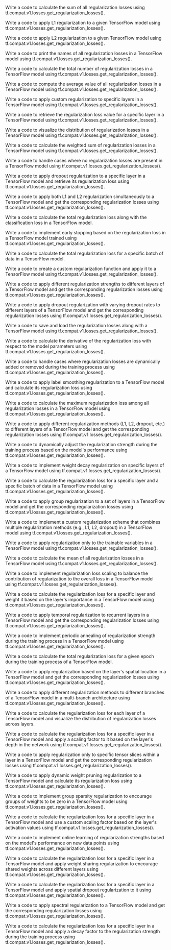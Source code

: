 Write a code to calculate the sum of all regularization losses using tf.compat.v1.losses.get_regularization_losses().

Write a code to apply L1 regularization to a given TensorFlow model using tf.compat.v1.losses.get_regularization_losses().

Write a code to apply L2 regularization to a given TensorFlow model using tf.compat.v1.losses.get_regularization_losses().

Write a code to print the names of all regularization losses in a TensorFlow model using tf.compat.v1.losses.get_regularization_losses().

Write a code to calculate the total number of regularization losses in a TensorFlow model using tf.compat.v1.losses.get_regularization_losses().

Write a code to compute the average value of all regularization losses in a TensorFlow model using tf.compat.v1.losses.get_regularization_losses().

Write a code to apply custom regularization to specific layers in a TensorFlow model using tf.compat.v1.losses.get_regularization_losses().

Write a code to retrieve the regularization loss value for a specific layer in a TensorFlow model using tf.compat.v1.losses.get_regularization_losses().

Write a code to visualize the distribution of regularization losses in a TensorFlow model using tf.compat.v1.losses.get_regularization_losses().

Write a code to calculate the weighted sum of regularization losses in a TensorFlow model using tf.compat.v1.losses.get_regularization_losses().

Write a code to handle cases where no regularization losses are present in a TensorFlow model using tf.compat.v1.losses.get_regularization_losses().

Write a code to apply dropout regularization to a specific layer in a TensorFlow model and retrieve its regularization loss using tf.compat.v1.losses.get_regularization_losses().

Write a code to apply both L1 and L2 regularization simultaneously to a TensorFlow model and get the corresponding regularization losses using tf.compat.v1.losses.get_regularization_losses().

Write a code to calculate the total regularization loss along with the classification loss in a TensorFlow model.

Write a code to implement early stopping based on the regularization loss in a TensorFlow model trained using tf.compat.v1.losses.get_regularization_losses().

Write a code to calculate the total regularization loss for a specific batch of data in a TensorFlow model.

Write a code to create a custom regularization function and apply it to a TensorFlow model using tf.compat.v1.losses.get_regularization_losses().

Write a code to apply different regularization strengths to different layers of a TensorFlow model and get the corresponding regularization losses using tf.compat.v1.losses.get_regularization_losses().

Write a code to apply dropout regularization with varying dropout rates to different layers of a TensorFlow model and get the corresponding regularization losses using tf.compat.v1.losses.get_regularization_losses().

Write a code to save and load the regularization losses along with a TensorFlow model using tf.compat.v1.losses.get_regularization_losses().

Write a code to calculate the derivative of the regularization loss with respect to the model parameters using tf.compat.v1.losses.get_regularization_losses().

Write a code to handle cases where regularization losses are dynamically added or removed during the training process using tf.compat.v1.losses.get_regularization_losses().

Write a code to apply label smoothing regularization to a TensorFlow model and calculate its regularization loss using tf.compat.v1.losses.get_regularization_losses().

Write a code to calculate the maximum regularization loss among all regularization losses in a TensorFlow model using tf.compat.v1.losses.get_regularization_losses().

Write a code to apply different regularization methods (L1, L2, dropout, etc.) to different layers of a TensorFlow model and get the corresponding regularization losses using tf.compat.v1.losses.get_regularization_losses().

Write a code to dynamically adjust the regularization strength during the training process based on the model's performance using tf.compat.v1.losses.get_regularization_losses().

Write a code to implement weight decay regularization on specific layers of a TensorFlow model using tf.compat.v1.losses.get_regularization_losses().

Write a code to calculate the regularization loss for a specific layer and a specific batch of data in a TensorFlow model using tf.compat.v1.losses.get_regularization_losses().

Write a code to apply group regularization to a set of layers in a TensorFlow model and get the corresponding regularization losses using tf.compat.v1.losses.get_regularization_losses().

Write a code to implement a custom regularization scheme that combines multiple regularization methods (e.g., L1, L2, dropout) in a TensorFlow model using tf.compat.v1.losses.get_regularization_losses().

Write a code to apply regularization only to the trainable variables in a TensorFlow model using tf.compat.v1.losses.get_regularization_losses().

Write a code to calculate the mean of all regularization losses in a TensorFlow model using tf.compat.v1.losses.get_regularization_losses().

Write a code to implement regularization loss scaling to balance the contribution of regularization to the overall loss in a TensorFlow model using tf.compat.v1.losses.get_regularization_losses().

Write a code to calculate the regularization loss for a specific layer and weight it based on the layer's importance in a TensorFlow model using tf.compat.v1.losses.get_regularization_losses().

Write a code to apply temporal regularization to recurrent layers in a TensorFlow model and get the corresponding regularization losses using tf.compat.v1.losses.get_regularization_losses().

Write a code to implement periodic annealing of regularization strength during the training process in a TensorFlow model using tf.compat.v1.losses.get_regularization_losses().

Write a code to calculate the total regularization loss for a given epoch during the training process of a TensorFlow model.

Write a code to apply regularization based on the layer's spatial location in a TensorFlow model and get the corresponding regularization losses using tf.compat.v1.losses.get_regularization_losses().

Write a code to apply different regularization methods to different branches of a TensorFlow model in a multi-branch architecture using tf.compat.v1.losses.get_regularization_losses().

Write a code to calculate the regularization loss for each layer of a TensorFlow model and visualize the distribution of regularization losses across layers.

Write a code to calculate the regularization loss for a specific layer in a TensorFlow model and apply a scaling factor to it based on the layer's depth in the network using tf.compat.v1.losses.get_regularization_losses().

Write a code to apply regularization only to specific tensor slices within a layer in a TensorFlow model and get the corresponding regularization losses using tf.compat.v1.losses.get_regularization_losses().

Write a code to apply dynamic weight pruning regularization to a TensorFlow model and calculate its regularization loss using tf.compat.v1.losses.get_regularization_losses().

Write a code to implement group sparsity regularization to encourage groups of weights to be zero in a TensorFlow model using tf.compat.v1.losses.get_regularization_losses().

Write a code to calculate the regularization loss for a specific layer in a TensorFlow model and use a custom scaling factor based on the layer's activation values using tf.compat.v1.losses.get_regularization_losses().

Write a code to implement online learning of regularization strengths based on the model's performance on new data points using tf.compat.v1.losses.get_regularization_losses().

Write a code to calculate the regularization loss for a specific layer in a TensorFlow model and apply weight sharing regularization to encourage shared weights across different layers using tf.compat.v1.losses.get_regularization_losses().

Write a code to calculate the regularization loss for a specific layer in a TensorFlow model and apply spatial dropout regularization to it using tf.compat.v1.losses.get_regularization_losses().

Write a code to apply spectral regularization to a TensorFlow model and get the corresponding regularization losses using tf.compat.v1.losses.get_regularization_losses().

Write a code to calculate the regularization loss for a specific layer in a TensorFlow model and apply a decay factor to the regularization strength during the training process using tf.compat.v1.losses.get_regularization_losses().